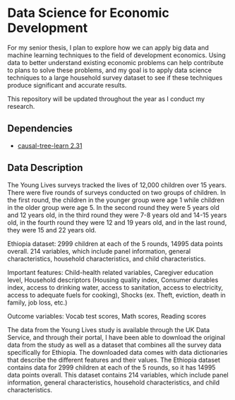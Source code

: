 # Data Science for Economic Development

For my senior thesis, I plan to explore how we can apply big data and machine learning techniques to the field of development economics. Using data to better understand existing economic problems can help contribute to plans to solve these problems, and my goal is to apply data science techniques to a large household survey dataset to see if these techniques produce significant and accurate results. 

This repository will be updated throughout the year as I conduct my research.

## Dependencies
- [causal-tree-learn 2.31](https://pypi.org/project/causal-tree-learn/)

## Data Description

The Young Lives surveys tracked the lives of 12,000 children over 15 years. There were five rounds of surveys conducted on two groups of children. In the first round, the children in the younger group were age 1 while children in the older group were age 5. In the second round they were 5 years old and 12 years old, in the third round they were 7-8 years old and 14-15 years old, in the fourth round they were 12 and 19 years old, and in the last round, they were 15 and 22 years old. 

Ethiopia dataset: 2999 children at each of the 5 rounds, 14995 data points overall. 214 variables, which include panel information, general characteristics, household characteristics, and child characteristics. 

Important features: Child-health related variables, Caregiver education level, Household descriptors (Housing quality index, Consumer durables index, access to drinking water, access to sanitation, access to electricity, access to adequate fuels for cooking), Shocks (ex. Theft, eviction, death in family, job loss, etc.)

Outcome variables: Vocab test scores, Math scores, Reading scores

The data from the Young Lives study is available through the UK Data Service, and through their portal, I have been able to download the original data from the study as well as a dataset that combines all the survey data specifically for Ethiopia. The downloaded data comes with data dictionaries that describe the different features and their values. The Ethiopia dataset contains data for 2999 children at each of the 5 rounds, so it has 14995 data points overall. This dataset contains 214 variables, which include panel information, general characteristics, household characteristics, and child characteristics. 


